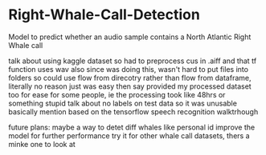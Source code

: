 # Right-Whale-Call-Detection
Model to predict whether an audio sample contains a North Atlantic Right Whale call

talk about using kaggle dataset so had to preprocess cus in .aiff and that tf function uses wav
also since was doing this, wasn't hard to put files into folders so could use flow from direcotry rather than flow from dataframe, literally no reason just was easy
then say provided my processed dataset too for ease for some people, ie the processing took like 48hrs or something stupid
talk about no labels on test data so it was unusable basically
mention based on the tensorflow speech recognition walktrhough

future plans:
maybe a way to detet diff whales like personal id
improve the model for further performance
try it for other whale call datasets, thers a minke one to look at 
